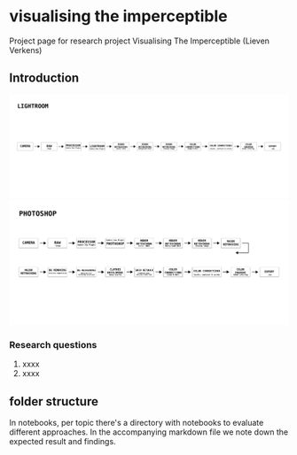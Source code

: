 # visualising the imperceptible

Project page for research project Visualising The Imperceptible (Lieven Verkens)

## Introduction

<!-- TODO add timeline here and ratio -->
![lookbook](./images/Timeline_LB_Retouching_Lightroom.png)
![lookbook](./images/Timeline_LB_Retouching_Photoshop.png)

### Research questions

1. xxxx
2. xxxx

## folder structure

In notebooks, per topic there's a directory with notebooks to evaluate different approaches. In the accompanying markdown file we note down the expected result and findings.
